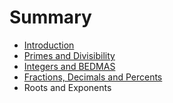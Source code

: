 # Summary

* [Introduction](README.md)
* [Primes and Divisibility](primes-and-divisibility.md)
* [Integers and BEDMAS](integers-and-bedmas.md)
* [Fractions, Decimals and Percents](fractions-decimals-and-percents.md)
* Roots and Exponents

